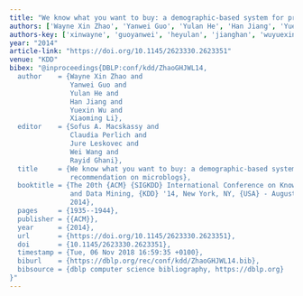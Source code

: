 ```yaml
---
title: "We know what you want to buy: a demographic-based system for product recommendation on microblogs"
authors: ['Wayne Xin Zhao', 'Yanwei Guo', 'Yulan He', 'Han Jiang', 'Yuexin Wu', 'Xiaoming Li']
authors-key: ['xinwayne', 'guoyanwei', 'heyulan', 'jianghan', 'wuyuexin', 'lixiaoming']
year: "2014"
article-link: "https://doi.org/10.1145/2623330.2623351"
venue: "KDD"
bibex: "@inproceedings{DBLP:conf/kdd/ZhaoGHJWL14,
  author    = {Wayne Xin Zhao and
               Yanwei Guo and
               Yulan He and
               Han Jiang and
               Yuexin Wu and
               Xiaoming Li},
  editor    = {Sofus A. Macskassy and
               Claudia Perlich and
               Jure Leskovec and
               Wei Wang and
               Rayid Ghani},
  title     = {We know what you want to buy: a demographic-based system for product
               recommendation on microblogs},
  booktitle = {The 20th {ACM} {SIGKDD} International Conference on Knowledge Discovery
               and Data Mining, {KDD} '14, New York, NY, {USA} - August 24 - 27,
               2014},
  pages     = {1935--1944},
  publisher = {{ACM}},
  year      = {2014},
  url       = {https://doi.org/10.1145/2623330.2623351},
  doi       = {10.1145/2623330.2623351},
  timestamp = {Tue, 06 Nov 2018 16:59:35 +0100},
  biburl    = {https://dblp.org/rec/conf/kdd/ZhaoGHJWL14.bib},
  bibsource = {dblp computer science bibliography, https://dblp.org}
}"
---
```

